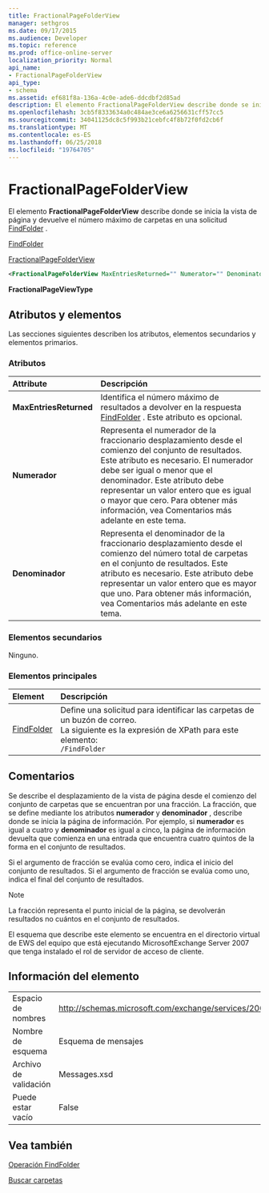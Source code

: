 ```yaml
---
title: FractionalPageFolderView
manager: sethgros
ms.date: 09/17/2015
ms.audience: Developer
ms.topic: reference
ms.prod: office-online-server
localization_priority: Normal
api_name:
- FractionalPageFolderView
api_type:
- schema
ms.assetid: ef681f8a-136a-4c0e-ade6-ddcdbf2d85ad
description: El elemento FractionalPageFolderView describe donde se inicia la vista de página y devuelve el número máximo de carpetas en una solicitud FindFolder.
ms.openlocfilehash: 3cb5f8333634a0c484ae3ce6a6256631cff57cc5
ms.sourcegitcommit: 34041125dc8c5f993b21cebfc4f8b72f0fd2cb6f
ms.translationtype: MT
ms.contentlocale: es-ES
ms.lasthandoff: 06/25/2018
ms.locfileid: "19764705"
---
```

# <a name="fractionalpagefolderview"></a>FractionalPageFolderView

El elemento **FractionalPageFolderView** describe donde se inicia la vista de página y devuelve el número máximo de carpetas en una solicitud [FindFolder](findfolder.md) . 
  
[FindFolder](findfolder.md)
  
[FractionalPageFolderView](fractionalpagefolderview.md)
  
```xml
<FractionalPageFolderView MaxEntriesReturned="" Numerator="" Denominator=""/>
```

 **FractionalPageViewType**
## <a name="attributes-and-elements"></a>Atributos y elementos

Las secciones siguientes describen los atributos, elementos secundarios y elementos primarios.
  
### <a name="attributes"></a>Atributos

|**Attribute**|**Descripción**|
|:-----|:-----|
|**MaxEntriesReturned** <br/> |Identifica el número máximo de resultados a devolver en la respuesta [FindFolder](findfolder.md) . Este atributo es opcional.  <br/> |
|**Numerador** <br/> |Representa el numerador de la fraccionario desplazamiento desde el comienzo del conjunto de resultados. Este atributo es necesario. El numerador debe ser igual o menor que el denominador. Este atributo debe representar un valor entero que es igual o mayor que cero. Para obtener más información, vea Comentarios más adelante en este tema.  <br/> |
|**Denominador** <br/> |Representa el denominador de la fraccionario desplazamiento desde el comienzo del número total de carpetas en el conjunto de resultados. Este atributo es necesario. Este atributo debe representar un valor entero que es mayor que uno. Para obtener más información, vea Comentarios más adelante en este tema.  <br/> |
   
### <a name="child-elements"></a>Elementos secundarios

Ninguno.
  
### <a name="parent-elements"></a>Elementos principales

|**Element**|**Descripción**|
|:-----|:-----|
|[FindFolder](findfolder.md) <br/> |Define una solicitud para identificar las carpetas de un buzón de correo.  <br/> La siguiente es la expresión de XPath para este elemento:  <br/>  `/FindFolder` <br/> |
   
## <a name="remarks"></a>Comentarios

Se describe el desplazamiento de la vista de página desde el comienzo del conjunto de carpetas que se encuentran por una fracción. La fracción, que se define mediante los atributos **numerador** y **denominador** , describe donde se inicia la página de información. Por ejemplo, si **numerador** es igual a cuatro y **denominador** es igual a cinco, la página de información devuelta que comienza en una entrada que encuentra cuatro quintos de la forma en el conjunto de resultados. 
  
Si el argumento de fracción se evalúa como cero, indica el inicio del conjunto de resultados. Si el argumento de fracción se evalúa como uno, indica el final del conjunto de resultados.
  
> [!NOTE]
> La fracción representa el punto inicial de la página, se devolverán resultados no cuántos en el conjunto de resultados. 
  
El esquema que describe este elemento se encuentra en el directorio virtual de EWS del equipo que está ejecutando MicrosoftExchange Server 2007 que tenga instalado el rol de servidor de acceso de cliente.
  
## <a name="element-information"></a>Información del elemento

|||
|:-----|:-----|
|Espacio de nombres  <br/> |http://schemas.microsoft.com/exchange/services/2006/messages  <br/> |
|Nombre de esquema  <br/> |Esquema de mensajes  <br/> |
|Archivo de validación  <br/> |Messages.xsd  <br/> |
|Puede estar vacío  <br/> |False  <br/> |
   
## <a name="see-also"></a>Vea también



[Operación FindFolder](findfolder-operation.md)


[Buscar carpetas](http://msdn.microsoft.com/library/9124d868-017a-43f0-b915-5c0082cacec9%28Office.15%29.aspx)


